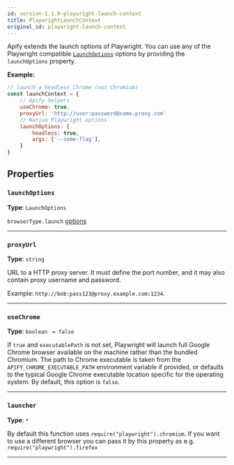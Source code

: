 ```yaml
---
id: version-1.1.0-playwright-launch-context
title: PlaywrightLaunchContext
original_id: playwright-launch-context
---
```


<a name="playwrightlaunchcontext"></a>

Apify extends the launch options of Playwright. You can use any of the Playwright compatible
[`LaunchOptions`](https://playwright.dev/docs/api/class-browsertype#browsertypelaunchoptions) options by providing the `launchOptions` property.

**Example:**

```js
// launch a headless Chrome (not Chromium)
const launchContext = {
    // Apify helpers
    useChrome: true,
    proxyUrl: 'http://user:password@some.proxy.com'
    // Native Playwright options
    launchOptions: {
        headless: true,
        args: ['--some-flag'],
    }
}
```

## Properties

### `launchOptions`

**Type**: `LaunchOptions`

`browserType.launch` [options](https://playwright.dev/docs/api/class-browsertype?_highlight=launch#browsertypelaunchoptions)

---

### `proxyUrl`

**Type**: `string`

URL to a HTTP proxy server. It must define the port number, and it may also contain proxy username and password.

Example: `http://bob:pass123@proxy.example.com:1234`.

---

### `useChrome`

**Type**: `boolean` <code> = false</code>

If `true` and `executablePath` is not set, Playwright will launch full Google Chrome browser available on the machine rather than the bundled
Chromium. The path to Chrome executable is taken from the `APIFY_CHROME_EXECUTABLE_PATH` environment variable if provided, or defaults to the typical
Google Chrome executable location specific for the operating system. By default, this option is `false`.

---

### `launcher`

**Type**: `*`

By default this function uses `require("playwright").chromium`. If you want to use a different browser you can pass it by this property as e.g.
`require("playwright").firefox`

---
